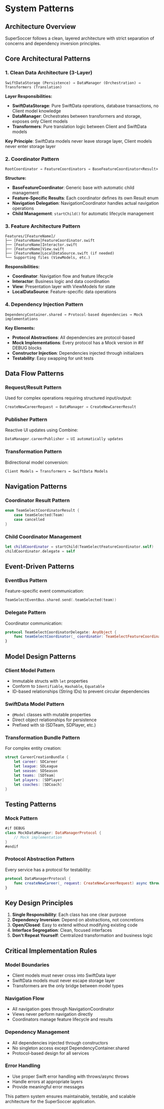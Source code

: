 # System Patterns

## Architecture Overview
SuperSoccer follows a clean, layered architecture with strict separation of concerns and dependency inversion principles.

## Core Architectural Patterns

### 1. Clean Data Architecture (3-Layer)
```
SwiftDataStorage (Persistence) → DataManager (Orchestration) → Transformers (Translation)
```

**Layer Responsibilities:**
- **SwiftDataStorage**: Pure SwiftData operations, database transactions, no Client model knowledge
- **DataManager**: Orchestrates between transformers and storage, exposes only Client models
- **Transformers**: Pure translation logic between Client and SwiftData models

**Key Principle**: SwiftData models never leave storage layer, Client models never enter storage layer

### 2. Coordinator Pattern
```
RootCoordinator → FeatureCoordinators → BaseFeatureCoordinator<Result>
```

**Structure:**
- **BaseFeatureCoordinator<Result>**: Generic base with automatic child management
- **Feature-Specific Results**: Each coordinator defines its own Result enum
- **Navigation Delegation**: NavigationCoordinator handles actual navigation operations
- **Child Management**: `startChild()` for automatic lifecycle management

### 3. Feature Architecture Pattern
```
Features/[FeatureName]/
├── [FeatureName]FeatureCoordinator.swift
├── [FeatureName]Interactor.swift
├── [FeatureName]View.swift
├── [FeatureName]LocalDataSource.swift (if needed)
└── Supporting files (ViewModels, etc.)
```

**Responsibilities:**
- **Coordinator**: Navigation flow and feature lifecycle
- **Interactor**: Business logic and data coordination
- **View**: Presentation layer with ViewModels for state
- **LocalDataSource**: Feature-specific data operations

### 4. Dependency Injection Pattern
```
DependencyContainer.shared → Protocol-based dependencies → Mock implementations
```

**Key Elements:**
- **Protocol Abstractions**: All dependencies are protocol-based
- **Mock Implementations**: Every protocol has a Mock version in #if DEBUG blocks
- **Constructor Injection**: Dependencies injected through initializers
- **Testability**: Easy swapping for unit tests

## Data Flow Patterns

### Request/Result Pattern
Used for complex operations requiring structured input/output:
```swift
CreateNewCareerRequest → DataManager → CreateNewCareerResult
```

### Publisher Pattern
Reactive UI updates using Combine:
```swift
DataManager.careerPublisher → UI automatically updates
```

### Transformation Pattern
Bidirectional model conversion:
```swift
Client Models ↔ Transformers ↔ SwiftData Models
```

## Navigation Patterns

### Coordinator Result Pattern
```swift
enum TeamSelectCoordinatorResult {
    case teamSelected(Team)
    case cancelled
}
```

### Child Coordinator Management
```swift
let childCoordinator = startChild(TeamSelectFeatureCoordinator.self)
childCoordinator.delegate = self
```

## Event-Driven Patterns

### EventBus Pattern
Feature-specific event communication:
```swift
TeamSelectEventBus.shared.send(.teamSelected(team))
```

### Delegate Pattern
Coordinator communication:
```swift
protocol TeamSelectCoordinatorDelegate: AnyObject {
    func teamSelectCoordinator(_ coordinator: TeamSelectFeatureCoordinator, didSelectTeam team: Team)
}
```

## Model Design Patterns

### Client Model Pattern
- Immutable structs with `let` properties
- Conform to `Identifiable`, `Hashable`, `Equatable`
- ID-based relationships (String IDs) to prevent circular dependencies

### SwiftData Model Pattern
- `@Model` classes with mutable properties
- Direct object relationships for persistence
- Prefixed with `SD` (SDTeam, SDPlayer, etc.)

### Transformation Bundle Pattern
For complex entity creation:
```swift
struct CareerCreationBundle {
    let career: SDCareer
    let league: SDLeague
    let season: SDSeason
    let teams: [SDTeam]
    let players: [SDPlayer]
    let coaches: [SDCoach]
}
```

## Testing Patterns

### Mock Pattern
```swift
#if DEBUG
class MockDataManager: DataManagerProtocol {
    // Mock implementation
}
#endif
```

### Protocol Abstraction Pattern
Every service has a protocol for testability:
```swift
protocol DataManagerProtocol {
    func createNewCareer(_ request: CreateNewCareerRequest) async throws -> CreateNewCareerResult
}
```

## Key Design Principles

1. **Single Responsibility**: Each class has one clear purpose
2. **Dependency Inversion**: Depend on abstractions, not concretions
3. **Open/Closed**: Easy to extend without modifying existing code
4. **Interface Segregation**: Clean, focused interfaces
5. **Don't Repeat Yourself**: Centralized transformation and business logic

## Critical Implementation Rules

### Model Boundaries
- Client models must never cross into SwiftData layer
- SwiftData models must never escape storage layer
- Transformers are the only bridge between model types

### Navigation Flow
- All navigation goes through NavigationCoordinator
- Views never perform navigation directly
- Coordinators manage feature lifecycle and results

### Dependency Management
- All dependencies injected through constructors
- No singleton access except DependencyContainer.shared
- Protocol-based design for all services

### Error Handling
- Use proper Swift error handling with throws/async throws
- Handle errors at appropriate layers
- Provide meaningful error messages

This pattern system ensures maintainable, testable, and scalable architecture for the SuperSoccer application.
